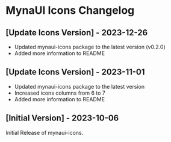 # MynaUI Icons Changelog

## [Update Icons Version] - 2023-12-26

- Updated mynaui-icons package to the latest version (v0.2.0)
- Added more information to README

## [Update Icons Version] - 2023-11-01

- Updated mynaui-icons package to the latest version
- Increased icons columns from 6 to 7
- Added more information to README

## [Initial Version] - 2023-10-06

Initial Release of mynaui-icons.

